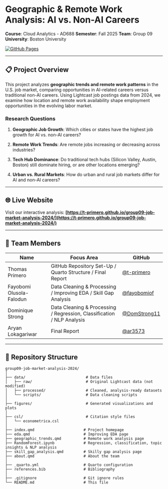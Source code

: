 # Geographic & Remote Work Analysis: AI vs. Non-AI Careers

**Course**: Cloud Analytics - AD688
**Semester**: Fall 2025
**Team**: Group 09  
**University**: Boston University

[![GitHub Pages](https://img.shields.io/badge/View-Website-blue)](https://t-primero.github.io/group09-job-market-analysis-2024/)

---

## 📋 Project Overview

This project analyzes **geographic trends and remote work patterns** in the U.S. job market, comparing opportunities in AI-related careers versus traditional non-AI careers. Using Lightcast job postings data from 2024, we examine how location and remote work availability shape employment opportunities in the evolving labor market.

### Research Questions

1. **Geographic Job Growth**: Which cities or states have the highest job growth for AI vs. non-AI careers?

2. **Remote Work Trends**: Are remote jobs increasing or decreasing across industries?

3. **Tech Hub Dominance**: Do traditional tech hubs (Silicon Valley, Austin, Boston) still dominate hiring, or are other locations emerging?

4. **Urban vs. Rural Markets**: How do urban and rural job markets differ for AI and non-AI careers?

---

## 🌐 Live Website

Visit our interactive analysis: **[https://t-primero.github.io/group09-job-market-analysis-2024/](https://t-primero.github.io/group09-job-market-analysis-2024/)**

---

## 👥 Team Members

| Name | Focus Area | GitHub |
|------|------------|--------|
| Thomas Primero | GitHub Repository Set-Up / Quarto Structure / Final Report | [@t-primero](https://github.com/t-primero) |
| Fayobomi Olusola-Falodun | Data Cleaning & Processing / Improving EDA / Skill Gap Analysis | [@fayobomiof](https://github.com/fayobomiof) |
| Dominique Strong | Data Cleaning & Processing / Regression, Classification / NLP Analysis | [@DomStrong11](https://github.com/DomStrong11) |
| Aryan Lokagariwar | Final Report | [@ar3573](https://github.com/ar3573) |


---

## 📁 Repository Structure
```
group09-job-market-analysis-2024/
│
├── data/                           # Data files
│   ├── raw/                        # Original Lightcast data (not modified)
│   ├── processed/                  # Cleaned, analysis-ready datasets
│   └── scripts/                    # Data cleaning scripts
│
├── figures/                        # Generated visualizations and plots
│
├── csl/                            # Citation style files
│   └── econometrica.csl
│
├── index.qmd                      # Project homepage
├── eda.qmd                        # Improving EDA page
├── geographic_trends.qmd          # Remote work analysis page
├── RandomForest.ipynb             # Regression, classification, topic insights & NLP analysis
├── skill_gap_analysis.qmd         # Skilly gap analysis page
├── about.qmd                      # About the team
│
├── _quarto.yml                    # Quarto configuration
├── references.bib                 # Bibliography
│
├── .gitignore                     # Git ignore rules
└── README.md                      # This file
```